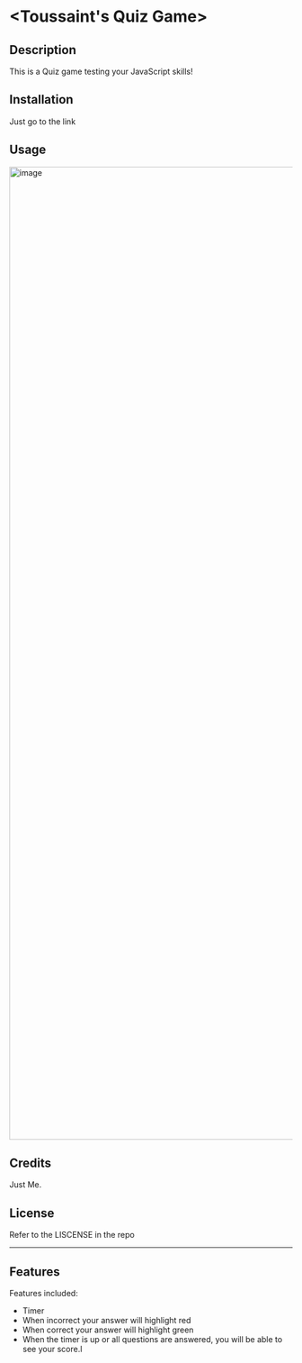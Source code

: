 # <Toussaint's Quiz Game>

## Description

This is a Quiz game testing your JavaScript skills!


## Installation

Just go to the link

## Usage


<img width="1728" alt="image" src="https://github.com/ToussaintG1/quiz-game/assets/133610903/0293a0ac-581a-4597-9678-30687a83b4a1">




## Credits

Just Me. 

## License

Refer to the LISCENSE in the repo

---



## Features

Features included:
- Timer
- When incorrect your answer will highlight red
- When correct your answer will highlight green
- When the timer is up or all questions are answered, you will be able to see your score.l

